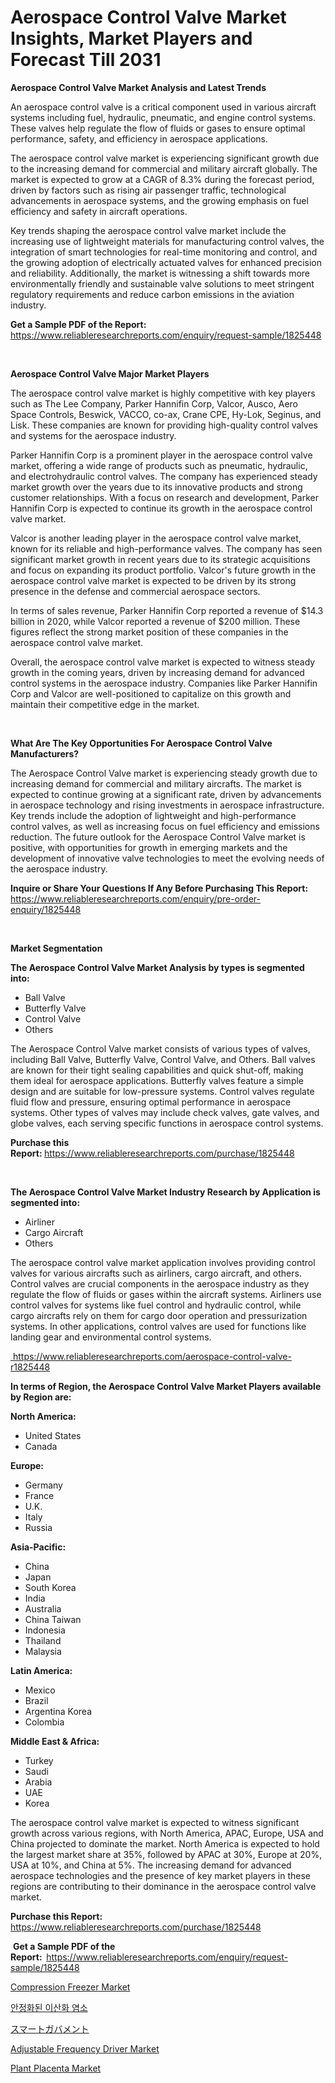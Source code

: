 <p><h1>Aerospace Control Valve Market Insights, Market Players and Forecast Till 2031</h1></p><p><strong>Aerospace Control Valve Market Analysis and Latest Trends</strong></p>
<p><p>An aerospace control valve is a critical component used in various aircraft systems including fuel, hydraulic, pneumatic, and engine control systems. These valves help regulate the flow of fluids or gases to ensure optimal performance, safety, and efficiency in aerospace applications.</p><p>The aerospace control valve market is experiencing significant growth due to the increasing demand for commercial and military aircraft globally. The market is expected to grow at a CAGR of 8.3% during the forecast period, driven by factors such as rising air passenger traffic, technological advancements in aerospace systems, and the growing emphasis on fuel efficiency and safety in aircraft operations.</p><p>Key trends shaping the aerospace control valve market include the increasing use of lightweight materials for manufacturing control valves, the integration of smart technologies for real-time monitoring and control, and the growing adoption of electrically actuated valves for enhanced precision and reliability. Additionally, the market is witnessing a shift towards more environmentally friendly and sustainable valve solutions to meet stringent regulatory requirements and reduce carbon emissions in the aviation industry.</p></p>
<p><strong>Get a Sample PDF of the Report:&nbsp;</strong> <a href="https://www.reliableresearchreports.com/enquiry/request-sample/1825448">https://www.reliableresearchreports.com/enquiry/request-sample/1825448</a></p>
<p>&nbsp;</p>
<p><strong>Aerospace Control Valve Major Market Players</strong></p>
<p><p>The aerospace control valve market is highly competitive with key players such as The Lee Company, Parker Hannifin Corp, Valcor, Ausco, Aero Space Controls, Beswick, VACCO, co-ax, Crane CPE, Hy-Lok, Seginus, and Lisk. These companies are known for providing high-quality control valves and systems for the aerospace industry.</p><p>Parker Hannifin Corp is a prominent player in the aerospace control valve market, offering a wide range of products such as pneumatic, hydraulic, and electrohydraulic control valves. The company has experienced steady market growth over the years due to its innovative products and strong customer relationships. With a focus on research and development, Parker Hannifin Corp is expected to continue its growth in the aerospace control valve market.</p><p>Valcor is another leading player in the aerospace control valve market, known for its reliable and high-performance valves. The company has seen significant market growth in recent years due to its strategic acquisitions and focus on expanding its product portfolio. Valcor's future growth in the aerospace control valve market is expected to be driven by its strong presence in the defense and commercial aerospace sectors.</p><p>In terms of sales revenue, Parker Hannifin Corp reported a revenue of $14.3 billion in 2020, while Valcor reported a revenue of $200 million. These figures reflect the strong market position of these companies in the aerospace control valve market.</p><p>Overall, the aerospace control valve market is expected to witness steady growth in the coming years, driven by increasing demand for advanced control systems in the aerospace industry. Companies like Parker Hannifin Corp and Valcor are well-positioned to capitalize on this growth and maintain their competitive edge in the market.</p></p>
<p>&nbsp;</p>
<p><strong>What Are The Key Opportunities For Aerospace Control Valve Manufacturers?</strong></p>
<p><p>The Aerospace Control Valve market is experiencing steady growth due to increasing demand for commercial and military aircrafts. The market is expected to continue growing at a significant rate, driven by advancements in aerospace technology and rising investments in aerospace infrastructure. Key trends include the adoption of lightweight and high-performance control valves, as well as increasing focus on fuel efficiency and emissions reduction. The future outlook for the Aerospace Control Valve market is positive, with opportunities for growth in emerging markets and the development of innovative valve technologies to meet the evolving needs of the aerospace industry.</p></p>
<p><strong>Inquire or Share Your Questions If Any Before Purchasing This Report:</strong> <a href="https://www.reliableresearchreports.com/enquiry/pre-order-enquiry/1825448">https://www.reliableresearchreports.com/enquiry/pre-order-enquiry/1825448</a></p>
<p>&nbsp;</p>
<p><strong>Market Segmentation</strong></p>
<p><strong>The Aerospace Control Valve Market Analysis by types is segmented into:</strong></p>
<p><ul><li>Ball Valve</li><li>Butterfly Valve</li><li>Control Valve</li><li>Others</li></ul></p>
<p><p>The Aerospace Control Valve market consists of various types of valves, including Ball Valve, Butterfly Valve, Control Valve, and Others. Ball valves are known for their tight sealing capabilities and quick shut-off, making them ideal for aerospace applications. Butterfly valves feature a simple design and are suitable for low-pressure systems. Control valves regulate fluid flow and pressure, ensuring optimal performance in aerospace systems. Other types of valves may include check valves, gate valves, and globe valves, each serving specific functions in aerospace control systems.</p></p>
<p><strong>Purchase this Report:&nbsp;</strong><a href="https://www.reliableresearchreports.com/purchase/1825448">https://www.reliableresearchreports.com/purchase/1825448</a></p>
<p>&nbsp;</p>
<p><strong>The Aerospace Control Valve Market Industry Research by Application is segmented into:</strong></p>
<p><ul><li>Airliner</li><li>Cargo Aircraft</li><li>Others</li></ul></p>
<p><p>The aerospace control valve market application involves providing control valves for various aircrafts such as airliners, cargo aircraft, and others. Control valves are crucial components in the aerospace industry as they regulate the flow of fluids or gases within the aircraft systems. Airliners use control valves for systems like fuel control and hydraulic control, while cargo aircrafts rely on them for cargo door operation and pressurization systems. In other applications, control valves are used for functions like landing gear and environmental control systems.</p></p>
<p><a href="https://www.reliableresearchreports.com/aerospace-control-valve-r1825448">&nbsp;https://www.reliableresearchreports.com/aerospace-control-valve-r1825448</a></p>
<p><strong>In terms of Region, the Aerospace Control Valve Market Players available by Region are:</strong></p>
<p>
    <p> <strong> North America: </strong>
        <ul>
            <li>United States</li>
            <li>Canada</li>
        </ul>
        </p> 
    <p> <strong> Europe: </strong>
        <ul>
            <li>Germany</li>
            <li>France</li>
            <li>U.K.</li>
            <li>Italy</li>
            <li>Russia</li>
        </ul>
        </p> 
    <p> <strong> Asia-Pacific: </strong>
        <ul>
            <li>China</li>
            <li>Japan</li>
            <li>South Korea</li>
            <li>India</li>
            <li>Australia</li>
            <li>China Taiwan</li>
            <li>Indonesia</li>
            <li>Thailand</li>
            <li>Malaysia</li>
        </ul>
        </p> 
    <p> <strong> Latin America: </strong>
        <ul>
            <li>Mexico</li>
            <li>Brazil</li>
            <li>Argentina Korea</li>
            <li>Colombia</li>
        </ul>
        </p> 
    <p> <strong> Middle East & Africa: </strong>
        <ul>
            <li>Turkey</li>
            <li>Saudi</li>
            <li>Arabia</li>
            <li>UAE</li>
            <li>Korea</li>
        </ul>
    </p>
    </p>
<p><p>The aerospace control valve market is expected to witness significant growth across various regions, with North America, APAC, Europe, USA and China projected to dominate the market. North America is expected to hold the largest market share at 35%, followed by APAC at 30%, Europe at 20%, USA at 10%, and China at 5%. The increasing demand for advanced aerospace technologies and the presence of key market players in these regions are contributing to their dominance in the aerospace control valve market.</p></p>
<p><strong>Purchase this Report: </strong><a href="https://www.reliableresearchreports.com/purchase/1825448">https://www.reliableresearchreports.com/purchase/1825448</a></p>
<p>&nbsp;<strong>Get a Sample PDF of the Report:&nbsp;&nbsp;</strong><a href="https://www.reliableresearchreports.com/enquiry/request-sample/1825448">https://www.reliableresearchreports.com/enquiry/request-sample/1825448</a></p>
<p><strong></strong></p>
<p><p><a href="https://github.com/yoshih12/Market-Research-Report-List-3/blob/main/compression-freezer-market.md">Compression Freezer Market</a></p><p><a href="https://github.com/BrettWeberrt8767765/Market-Research-Report-List-1/blob/main/454586538454.md">안정화된 이산화 염소</a></p><p><a href="https://medium.com/@kyaorris56456/%E3%82%B9%E3%83%9E%E3%83%BC%E3%83%88%E6%94%BF%E5%BA%9C%E5%B8%82%E5%A0%B4%E3%83%AC%E3%83%9D%E3%83%BC%E3%83%88%E3%81%AF-%E3%81%93%E3%81%AE%E5%B8%82%E5%A0%B4%E3%81%AE%E6%9C%80%E6%96%B0%E3%81%AE%E3%83%88%E3%83%AC%E3%83%B3%E3%83%89%E3%81%A8%E6%88%90%E9%95%B7%E6%A9%9F%E4%BC%9A%E3%82%92%E6%98%8E%E3%82%89%E3%81%8B%E3%81%AB%E3%81%97%E3%81%A6%E3%81%84%E3%81%BE%E3%81%99-daab8363138a">スマートガバメント</a></p><p><a href="https://github.com/jerrycopelandthomaswsqd8q/Market-Research-Report-List-2/blob/main/adjustable-frequency-driver-market.md">Adjustable Frequency Driver Market</a></p><p><a href="https://issuu.com/reportprime-2/docs/plant-placenta-market-size-2030.pptx">Plant Placenta Market</a></p></p>